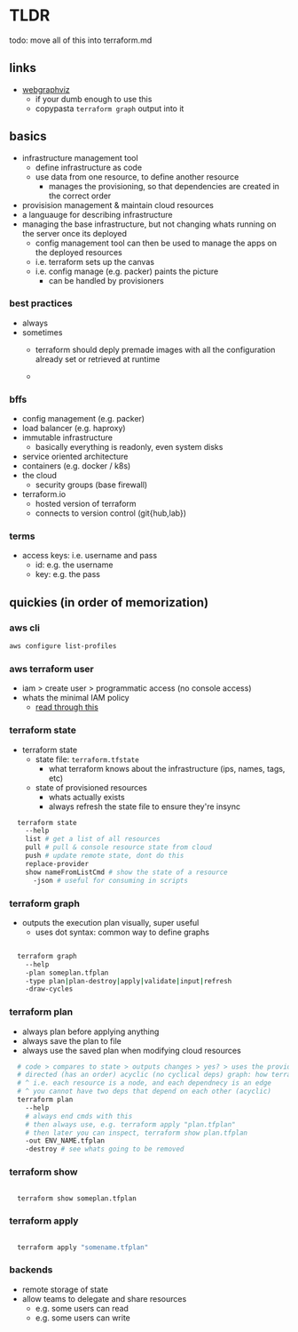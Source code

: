 # TLDR

todo: move all of this into terraform.md

## links

- [webgraphviz](http://webgraphviz.com/)
  - if your dumb enough to use this
  - copypasta `terraform graph` output into it

## basics

- infrastructure management tool
  - define infrastructure as code
  - use data from one resource, to define another resource
    - manages the provisioning, so that dependencies are created in the correct order
- provisision management & maintain cloud resources
- a languauge for describing infrastructure
- managing the base infrastructure, but not changing whats running on the server once its deployed
  - config management tool can then be used to manage the apps on the deployed resources
  - i.e. terraform sets up the canvas
  - i.e. config manage (e.g. packer) paints the picture
    - can be handled by provisioners

### best practices

- always
- sometimes
  - terraform should deply premade images with all the configuration already set or retrieved at runtime

  -

### bffs

- config management (e.g. packer)
- load balancer (e.g. haproxy)
- immutable infrastructure
  - basically everything is readonly, even system disks
- service oriented architecture
- containers (e.g. docker / k8s)
- the cloud
  - security groups (base firewall)
- terraform.io
  - hosted version of terraform
  - connects to version control (git{hub,lab})

### terms

- access keys: i.e. username and pass
  - id: e.g. the username
  - key: e.g. the pass

## quickies (in order of memorization)

### aws cli

```sh
aws configure list-profiles
```

### aws terraform user

- iam > create user > programmatic access (no console access)
- whats the minimal IAM policy
  - [read through this](https://github.com/hashicorp/terraform/issues/2834)

### terraform state

- terraform state
  - state file: `terraform.tfstate`
    - what terraform knows about the infrastructure (ips, names, tags, etc)
  - state of provisioned resources
    - whats actually exists
    - always refresh the state file to ensure they're insync

```sh
  terraform state
    --help
    list # get a list of all resources
    pull # pull & console resource state from cloud
    push # update remote state, dont do this
    replace-provider
    show nameFromListCmd # show the state of a resource
      -json # useful for consuming in scripts

```

### terraform graph

- outputs the execution plan visually, super useful
  - uses dot syntax: common way to define graphs

```sh

  terraform graph
    --help
    -plan someplan.tfplan
    -type plan|plan-destroy|apply|validate|input|refresh
    -draw-cycles

```

### terraform plan

- always plan before applying anything
- always save the plan to file
- always use the saved plan when modifying cloud resources

```sh
  # code > compares to state > outputs changes > yes? > uses the provider to apply the changes
  # directed (has an order) acyclic (no cyclical deps) graph: how terraform manages dependencies
  # ^ i.e. each resource is a node, and each dependnecy is an edge
  # ^ you cannot have two deps that depend on each other (acyclic)
  terraform plan
    --help
    # always end cmds with this
    # then always use, e.g. terraform apply "plan.tfplan"
    # then later you can inspect, terraform show plan.tfplan
    -out ENV_NAME.tfplan
    -destroy # see whats going to be removed
```

### terraform show

```sh

  terraform show someplan.tfplan
```

### terraform apply

```sh

  terraform apply "somename.tfplan"


```

### backends

- remote storage of state
- allow teams to delegate and share resources
  - e.g. some users can read
  - e.g. some users can write
